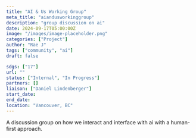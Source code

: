 ```yaml
---
title: "AI & Us Working Group"
meta_title: "aiandusworkinggroup"
description: "group discussion on ai"
date: 2024-09-17T05:00:00Z
image: "/images/image-placeholder.png"
categories: ["Project"]
author: "Rae J"
tags: ["community", "ai"]
draft: false

sdgs: ["17"]
url: ""
status: ["Internal", "In Progress"]
partners: []
liaison: ["Daniel Lindenberger"]
start_date:
end_date:
location: "Vancouver, BC"
---
```


A discussion group on how we interact and interface with ai with a human-first approach.
